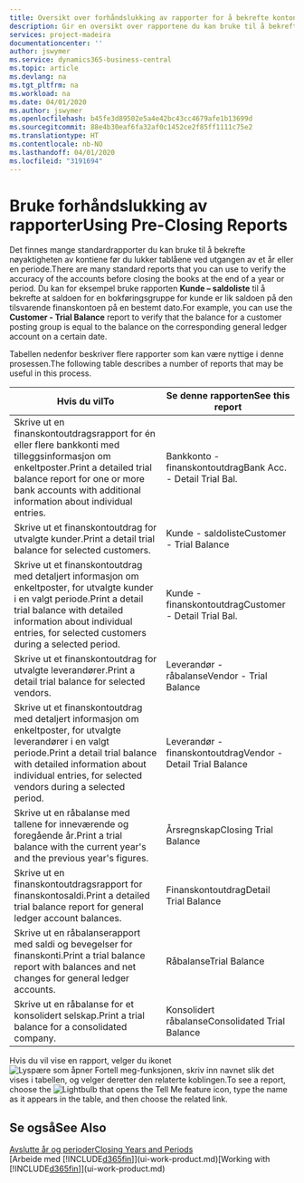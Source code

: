 ```yaml
---
title: Oversikt over forhåndslukking av rapporter for å bekrefte kontonøyaktighet | Microsoft-dokumentasjon
description: Gir en oversikt over rapportene du kan bruke til å bekrefte nøyaktigheten av kontiene før du lukker tablåene ved utgangen av et år eller en periode.
services: project-madeira
documentationcenter: ''
author: jswymer
ms.service: dynamics365-business-central
ms.topic: article
ms.devlang: na
ms.tgt_pltfrm: na
ms.workload: na
ms.date: 04/01/2020
ms.author: jswymer
ms.openlocfilehash: b45fe3d89502e5a4e42bc43cc4679afe1b13699d
ms.sourcegitcommit: 88e4b30eaf6fa32af0c1452ce2f85ff1111c75e2
ms.translationtype: HT
ms.contentlocale: nb-NO
ms.lasthandoff: 04/01/2020
ms.locfileid: "3191694"
---
```

# <a name="using-pre-closing-reports"></a><span data-ttu-id="cee85-103">Bruke forhåndslukking av rapporter</span><span class="sxs-lookup"><span data-stu-id="cee85-103">Using Pre-Closing Reports</span></span>
<span data-ttu-id="cee85-104">Det finnes mange standardrapporter du kan bruke til å bekrefte nøyaktigheten av kontiene før du lukker tablåene ved utgangen av et år eller en periode.</span><span class="sxs-lookup"><span data-stu-id="cee85-104">There are many standard reports that you can use to verify the accuracy of the accounts before closing the books at the end of a year or period.</span></span> <span data-ttu-id="cee85-105">Du kan for eksempel bruke rapporten **Kunde – saldoliste** til å bekrefte at saldoen for en bokføringsgruppe for kunde er lik saldoen på den tilsvarende finanskontoen på en bestemt dato.</span><span class="sxs-lookup"><span data-stu-id="cee85-105">For example, you can use the **Customer - Trial Balance** report to verify that the balance for a customer posting group is equal to the balance on the corresponding general ledger account on a certain date.</span></span>

<span data-ttu-id="cee85-106">Tabellen nedenfor beskriver flere rapporter som kan være nyttige i denne prosessen.</span><span class="sxs-lookup"><span data-stu-id="cee85-106">The following table describes a number of reports that may be useful in this process.</span></span>

| <span data-ttu-id="cee85-107">Hvis du vil</span><span class="sxs-lookup"><span data-stu-id="cee85-107">To</span></span> | <span data-ttu-id="cee85-108">Se denne rapporten</span><span class="sxs-lookup"><span data-stu-id="cee85-108">See this report</span></span> |
| --- | --- |
| <span data-ttu-id="cee85-109">Skrive ut en finanskontoutdragsrapport for én eller flere bankkonti med tilleggsinformasjon om enkeltposter.</span><span class="sxs-lookup"><span data-stu-id="cee85-109">Print a detailed trial balance report for one or more bank accounts with additional information about individual entries.</span></span> |<span data-ttu-id="cee85-110">Bankkonto - finanskontoutdrag</span><span class="sxs-lookup"><span data-stu-id="cee85-110">Bank Acc. - Detail Trial Bal.</span></span> |
| <span data-ttu-id="cee85-111">Skrive ut et finanskontoutdrag for utvalgte kunder.</span><span class="sxs-lookup"><span data-stu-id="cee85-111">Print a detail trial balance for selected customers.</span></span> |<span data-ttu-id="cee85-112">Kunde - saldoliste</span><span class="sxs-lookup"><span data-stu-id="cee85-112">Customer - Trial Balance</span></span> |
| <span data-ttu-id="cee85-113">Skrive ut et finanskontoutdrag med detaljert informasjon om enkeltposter, for utvalgte kunder i en valgt periode.</span><span class="sxs-lookup"><span data-stu-id="cee85-113">Print a detail trial balance with detailed information about individual entries, for selected customers during a selected period.</span></span> |<span data-ttu-id="cee85-114">Kunde - finanskontoutdrag</span><span class="sxs-lookup"><span data-stu-id="cee85-114">Customer - Detail Trial Bal.</span></span> |
| <span data-ttu-id="cee85-115">Skrive ut et finanskontoutdrag for utvalgte leverandører.</span><span class="sxs-lookup"><span data-stu-id="cee85-115">Print a detail trial balance for selected vendors.</span></span> |<span data-ttu-id="cee85-116">Leverandør - råbalanse</span><span class="sxs-lookup"><span data-stu-id="cee85-116">Vendor - Trial Balance</span></span> |
| <span data-ttu-id="cee85-117">Skrive ut et finanskontoutdrag med detaljert informasjon om enkeltposter, for utvalgte leverandører i en valgt periode.</span><span class="sxs-lookup"><span data-stu-id="cee85-117">Print a detail trial balance with detailed information about individual entries, for selected vendors during a selected period.</span></span> |<span data-ttu-id="cee85-118">Leverandør - finanskontoutdrag</span><span class="sxs-lookup"><span data-stu-id="cee85-118">Vendor - Detail Trial Balance</span></span> |
| <span data-ttu-id="cee85-119">Skrive ut en råbalanse med tallene for inneværende og foregående år.</span><span class="sxs-lookup"><span data-stu-id="cee85-119">Print a trial balance with the current year's and the previous year's figures.</span></span> |<span data-ttu-id="cee85-120">Årsregnskap</span><span class="sxs-lookup"><span data-stu-id="cee85-120">Closing Trial Balance</span></span> |
| <span data-ttu-id="cee85-121">Skrive ut en finanskontoutdragsrapport for finanskontosaldi.</span><span class="sxs-lookup"><span data-stu-id="cee85-121">Print a detailed trial balance report for general ledger account balances.</span></span> |<span data-ttu-id="cee85-122">Finanskontoutdrag</span><span class="sxs-lookup"><span data-stu-id="cee85-122">Detail Trial Balance</span></span> |
| <span data-ttu-id="cee85-123">Skrive ut en råbalanserapport med saldi og bevegelser for finanskonti.</span><span class="sxs-lookup"><span data-stu-id="cee85-123">Print a trial balance report with balances and net changes for general ledger accounts.</span></span> |<span data-ttu-id="cee85-124">Råbalanse</span><span class="sxs-lookup"><span data-stu-id="cee85-124">Trial Balance</span></span> |
| <span data-ttu-id="cee85-125">Skrive ut en råbalanse for et konsolidert selskap.</span><span class="sxs-lookup"><span data-stu-id="cee85-125">Print a trial balance for a consolidated company.</span></span> |<span data-ttu-id="cee85-126">Konsolidert råbalanse</span><span class="sxs-lookup"><span data-stu-id="cee85-126">Consolidated Trial Balance</span></span> |

<span data-ttu-id="cee85-127">Hvis du vil vise en rapport, velger du ikonet ![Lyspære som åpner Fortell meg-funksjonen](media/ui-search/search_small.png "Fortell hva du vil gjøre"), skriv inn navnet slik det vises i tabellen, og velger deretter den relaterte koblingen.</span><span class="sxs-lookup"><span data-stu-id="cee85-127">To see a report, choose the ![Lightbulb that opens the Tell Me feature](media/ui-search/search_small.png "Tell me what you want to do") icon, type the name as it appears in the table, and then choose the related link.</span></span>

## <a name="see-also"></a><span data-ttu-id="cee85-128">Se også</span><span class="sxs-lookup"><span data-stu-id="cee85-128">See Also</span></span>
[<span data-ttu-id="cee85-129">Avslutte år og perioder</span><span class="sxs-lookup"><span data-stu-id="cee85-129">Closing Years and Periods</span></span>](year-close-years-periods.md)  
<span data-ttu-id="cee85-130">[Arbeide med [!INCLUDE[d365fin](includes/d365fin_md.md)]](ui-work-product.md)</span><span class="sxs-lookup"><span data-stu-id="cee85-130">[Working with [!INCLUDE[d365fin](includes/d365fin_md.md)]](ui-work-product.md)</span></span>

